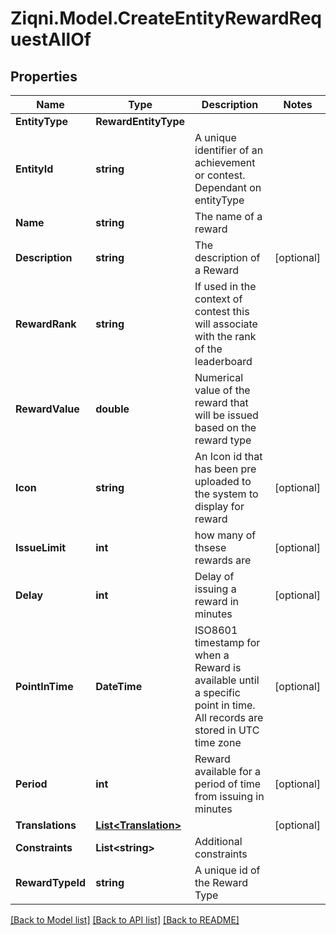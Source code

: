 
# Ziqni.Model.CreateEntityRewardRequestAllOf

## Properties

Name | Type | Description | Notes
------------ | ------------- | ------------- | -------------
**EntityType** | **RewardEntityType** |  | 
**EntityId** | **string** | A unique identifier of an achievement or contest. Dependant on entityType | 
**Name** | **string** | The name of a reward | 
**Description** | **string** | The description of a Reward | [optional] 
**RewardRank** | **string** | If used in the context of contest this will associate with the rank of the leaderboard | 
**RewardValue** | **double** | Numerical value of the reward that will be issued based on the reward type | 
**Icon** | **string** | An Icon id that has been pre uploaded to the system to display for reward | [optional] 
**IssueLimit** | **int** | how many of thsese rewards are | [optional] 
**Delay** | **int** | Delay of issuing a reward in minutes | [optional] 
**PointInTime** | **DateTime** | ISO8601 timestamp for when a Reward is available until a specific point in time. All records are stored in UTC time zone | [optional] 
**Period** | **int** | Reward available for a period of time from issuing in minutes | [optional] 
**Translations** | [**List&lt;Translation&gt;**](Translation.md) |  | [optional] 
**Constraints** | **List&lt;string&gt;** | Additional constraints | 
**RewardTypeId** | **string** | A unique id of the Reward Type | 

[[Back to Model list]](../README.md#documentation-for-models)
[[Back to API list]](../README.md#documentation-for-api-endpoints)
[[Back to README]](../README.md)


